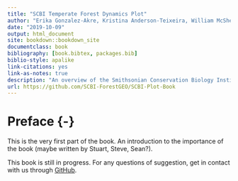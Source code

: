```yaml
--- 
title: "SCBI Temperate Forest Dynamics Plot"
author: "Erika Gonzalez-Akre, Kristina Anderson-Teixeira, William McShea, Alyssa Terrell, Ian McGregor, Caroline Kittle"
date: "2019-10-09"
output: html_document
site: bookdown::bookdown_site
documentclass: book
bibliography: [book.bibtex, packages.bib]
biblio-style: apalike
link-citations: yes
link-as-notes: true
description: "An overview of the Smithsonian Conservation Biology Institute's research plot."
url: https://github.com/SCBI-ForestGEO/SCBI-Plot-Book
---
```


# Preface {-}

This is the very first part of the book. An introduction to the importance of the book (maybe written by Stuart, Steve, Sean?).

This book is still in progress. For any questions of suggestion, get in contact with us through [GitHub](https://github.com/SCBI-ForestGEO/SCBI-Plot-Book/issues/new).


